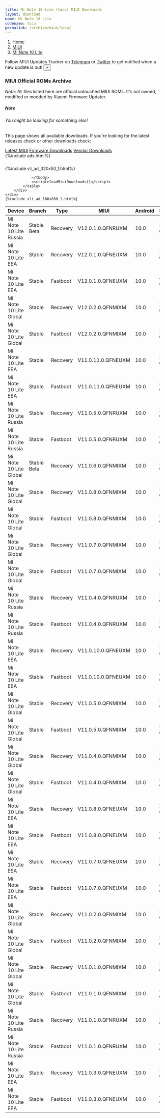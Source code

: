 ```yaml
---
title: Mi Note 10 Lite (toco) MIUI Downloads
layout: download
name: Mi Note 10 Lite
codename: toco
permalink: /archive/miui/toco/
---
```

<nav aria-label="breadcrumb">
    <ol class="breadcrumb">
        <li class="breadcrumb-item"><a href="/">Home</a></li>
        <li class="breadcrumb-item"><a href="/miui/">MIUI</a></li>
        <li class="breadcrumb-item active" aria-current="page"><a href="/miui/toco/">Mi Note 10 Lite</a></li>
    </ol>
</nav>
<div class="alert alert-primary alert-dismissible fade show" role="alert">
    Follow MIUI Updates Tracker on <a href="https://t.me/MIUIUpdatesTracker" class="alert-link">Telegram</a>
     or <a href="https://twitter.com/MiFwUpdater" class="alert-link">Twitter</a> to get notified when a new update is out!
    <button type="button" class="close" data-dismiss="alert" aria-label="Close">
        <span aria-hidden="true">&times;</span>
    </button>
</div>

### MIUI Official ROMs Archive
*Note*: All files listed here are official untouched MIUI ROMs. It's not owned, modified or modded by Xiaomi Firmware Updater.
<div class="card">
  <div class="card-body">
    <h5 class="card-title">Note</h5>
    <h6 class="card-subtitle mb-2 text-muted">You might be looking for something else!</h6>
    <p class="card-text">This page shows all available downloads.
     If you're looking for the latest releases check or other downloads check:</p>
    <a href="/miui/toco/" class="card-link">Latest MIUI</a>
    <a href="/firmware/toco/" class="card-link">Firmware Downloads</a>
    <a href="/vendor/toco/" class="card-link">Vendor Downloads</a>
  </div>
</div>
{%include ads.html%}
<div class="row justify-content-center">
    <div class="col-10">
        <div class="table-responsive-md" style="margin-top: 25px;">
            {%include vli_ad_320x50_1.html%}
            <table id="miui" class="display dt-responsive nowrap compact table table-striped table-hover table-sm">
                <thead class="thead-dark">
                    <tr>
                        <th data-ref="device">Device</th>
                        <th data-ref="branch">Branch</th>
                        <th data-ref="type">Type</th>
                        <th data-ref="miui">MIUI</th>
                        <th data-ref="android">Android</th>
                        <th data-ref="size">Size</th>
                        <th data-ref="size">Date</th>
                        <th data-ref="link">Link</th>
                    </tr>
                </thead>
                <tbody>
                <tr><td>Mi Note 10 Lite Russia</td><td>Stable Beta</td><td>Recovery</td><td>V12.0.1.0.QFNRUXM</td><td>10.0</td><td>2.4 GB</td><td>2020-09-15</td><td><a href="/miui/toco/stable beta/V12.0.1.0.QFNRUXM/">Download</a></td></tr>
<tr><td>Mi Note 10 Lite EEA</td><td>Stable</td><td>Recovery</td><td>V12.0.1.0.QFNEUXM</td><td>10.0</td><td>2.4 GB</td><td>2020-09-04</td><td><a href="/miui/toco/stable/V12.0.1.0.QFNEUXM/">Download</a></td></tr>
<tr><td>Mi Note 10 Lite EEA</td><td>Stable</td><td>Fastboot</td><td>V12.0.1.0.QFNEUXM</td><td>10.0</td><td>4.0 GB</td><td>2020-08-25</td><td><a href="/miui/toco/stable/V12.0.1.0.QFNEUXM/">Download</a></td></tr>
<tr><td>Mi Note 10 Lite Global</td><td>Stable</td><td>Recovery</td><td>V12.0.2.0.QFNMIXM</td><td>10.0</td><td>2.4 GB</td><td>2020-09-01</td><td><a href="/miui/toco/stable/V12.0.2.0.QFNMIXM/">Download</a></td></tr>
<tr><td>Mi Note 10 Lite Global</td><td>Stable</td><td>Fastboot</td><td>V12.0.2.0.QFNMIXM</td><td>10.0</td><td>3.9 GB</td><td>2020-08-25</td><td><a href="/miui/toco/stable/V12.0.2.0.QFNMIXM/">Download</a></td></tr>
<tr><td>Mi Note 10 Lite EEA</td><td>Stable</td><td>Recovery</td><td>V11.0.11.0.QFNEUXM</td><td>10.0</td><td>2.4 GB</td><td>2020-07-28</td><td><a href="/miui/toco/stable/V11.0.11.0.QFNEUXM/">Download</a></td></tr>
<tr><td>Mi Note 10 Lite EEA</td><td>Stable</td><td>Fastboot</td><td>V11.0.11.0.QFNEUXM</td><td>10.0</td><td>4.0 GB</td><td>2020-07-22</td><td><a href="/miui/toco/stable/V11.0.11.0.QFNEUXM/">Download</a></td></tr>
<tr><td>Mi Note 10 Lite Russia</td><td>Stable</td><td>Recovery</td><td>V11.0.5.0.QFNRUXM</td><td>10.0</td><td>2.4 GB</td><td>2020-07-28</td><td><a href="/miui/toco/stable/V11.0.5.0.QFNRUXM/">Download</a></td></tr>
<tr><td>Mi Note 10 Lite Russia</td><td>Stable</td><td>Fastboot</td><td>V11.0.5.0.QFNRUXM</td><td>10.0</td><td>4.0 GB</td><td>2020-07-22</td><td><a href="/miui/toco/stable/V11.0.5.0.QFNRUXM/">Download</a></td></tr>
<tr><td>Mi Note 10 Lite Global</td><td>Stable Beta</td><td>Recovery</td><td>V11.0.6.0.QFNMIXM</td><td>10.0</td><td>2.4 GB</td><td>2020-07-27</td><td><a href="/miui/toco/stable beta/V11.0.6.0.QFNMIXM/">Download</a></td></tr>
<tr><td>Mi Note 10 Lite Global</td><td>Stable</td><td>Recovery</td><td>V11.0.8.0.QFNMIXM</td><td>10.0</td><td>2.4 GB</td><td>2020-07-25</td><td><a href="/miui/toco/stable/V11.0.8.0.QFNMIXM/">Download</a></td></tr>
<tr><td>Mi Note 10 Lite Global</td><td>Stable</td><td>Fastboot</td><td>V11.0.8.0.QFNMIXM</td><td>10.0</td><td>3.9 GB</td><td>2020-07-22</td><td><a href="/miui/toco/stable/V11.0.8.0.QFNMIXM/">Download</a></td></tr>
<tr><td>Mi Note 10 Lite Global</td><td>Stable</td><td>Recovery</td><td>V11.0.7.0.QFNMIXM</td><td>10.0</td><td>2.4 GB</td><td>2020-07-13</td><td><a href="/miui/toco/stable/V11.0.7.0.QFNMIXM/">Download</a></td></tr>
<tr><td>Mi Note 10 Lite Global</td><td>Stable</td><td>Fastboot</td><td>V11.0.7.0.QFNMIXM</td><td>10.0</td><td>3.9 GB</td><td>2020-07-04</td><td><a href="/miui/toco/stable/V11.0.7.0.QFNMIXM/">Download</a></td></tr>
<tr><td>Mi Note 10 Lite Russia</td><td>Stable</td><td>Recovery</td><td>V11.0.4.0.QFNRUXM</td><td>10.0</td><td>2.4 GB</td><td>2020-07-13</td><td><a href="/miui/toco/stable/V11.0.4.0.QFNRUXM/">Download</a></td></tr>
<tr><td>Mi Note 10 Lite Russia</td><td>Stable</td><td>Fastboot</td><td>V11.0.4.0.QFNRUXM</td><td>10.0</td><td>3.9 GB</td><td>2020-07-08</td><td><a href="/miui/toco/stable/V11.0.4.0.QFNRUXM/">Download</a></td></tr>
<tr><td>Mi Note 10 Lite EEA</td><td>Stable</td><td>Recovery</td><td>V11.0.10.0.QFNEUXM</td><td>10.0</td><td>2.4 GB</td><td>2020-06-30</td><td><a href="/miui/toco/stable/V11.0.10.0.QFNEUXM/">Download</a></td></tr>
<tr><td>Mi Note 10 Lite EEA</td><td>Stable</td><td>Fastboot</td><td>V11.0.10.0.QFNEUXM</td><td>10.0</td><td>4.0 GB</td><td>2020-06-24</td><td><a href="/miui/toco/stable/V11.0.10.0.QFNEUXM/">Download</a></td></tr>
<tr><td>Mi Note 10 Lite Global</td><td>Stable</td><td>Recovery</td><td>V11.0.5.0.QFNMIXM</td><td>10.0</td><td>2.3 GB</td><td>2020-06-17</td><td><a href="/miui/toco/stable/V11.0.5.0.QFNMIXM/">Download</a></td></tr>
<tr><td>Mi Note 10 Lite Global</td><td>Stable</td><td>Fastboot</td><td>V11.0.5.0.QFNMIXM</td><td>10.0</td><td>3.9 GB</td><td>2020-06-05</td><td><a href="/miui/toco/stable/V11.0.5.0.QFNMIXM/">Download</a></td></tr>
<tr><td>Mi Note 10 Lite Global</td><td>Stable</td><td>Recovery</td><td>V11.0.4.0.QFNMIXM</td><td>10.0</td><td>2.3 GB</td><td>2020-06-10</td><td><a href="/miui/toco/stable/V11.0.4.0.QFNMIXM/">Download</a></td></tr>
<tr><td>Mi Note 10 Lite Global</td><td>Stable</td><td>Fastboot</td><td>V11.0.4.0.QFNMIXM</td><td>10.0</td><td>3.9 GB</td><td>2020-05-26</td><td><a href="/miui/toco/stable/V11.0.4.0.QFNMIXM/">Download</a></td></tr>
<tr><td>Mi Note 10 Lite EEA</td><td>Stable</td><td>Recovery</td><td>V11.0.8.0.QFNEUXM</td><td>10.0</td><td>2.3 GB</td><td>2020-06-05</td><td><a href="/miui/toco/stable/V11.0.8.0.QFNEUXM/">Download</a></td></tr>
<tr><td>Mi Note 10 Lite EEA</td><td>Stable</td><td>Fastboot</td><td>V11.0.8.0.QFNEUXM</td><td>10.0</td><td>4.0 GB</td><td>2020-05-15</td><td><a href="/miui/toco/stable/V11.0.8.0.QFNEUXM/">Download</a></td></tr>
<tr><td>Mi Note 10 Lite EEA</td><td>Stable</td><td>Recovery</td><td>V11.0.7.0.QFNEUXM</td><td>10.0</td><td>2.3 GB</td><td>2020-05-21</td><td><a href="/miui/toco/stable/V11.0.7.0.QFNEUXM/">Download</a></td></tr>
<tr><td>Mi Note 10 Lite EEA</td><td>Stable</td><td>Fastboot</td><td>V11.0.7.0.QFNEUXM</td><td>10.0</td><td>4.0 GB</td><td>2020-05-08</td><td><a href="/miui/toco/stable/V11.0.7.0.QFNEUXM/">Download</a></td></tr>
<tr><td>Mi Note 10 Lite Global</td><td>Stable</td><td>Recovery</td><td>V11.0.2.0.QFNMIXM</td><td>10.0</td><td>2.3 GB</td><td>2020-05-21</td><td><a href="/miui/toco/stable/V11.0.2.0.QFNMIXM/">Download</a></td></tr>
<tr><td>Mi Note 10 Lite Global</td><td>Stable</td><td>Fastboot</td><td>V11.0.2.0.QFNMIXM</td><td>10.0</td><td>3.9 GB</td><td>2020-05-08</td><td><a href="/miui/toco/stable/V11.0.2.0.QFNMIXM/">Download</a></td></tr>
<tr><td>Mi Note 10 Lite Global</td><td>Stable</td><td>Recovery</td><td>V11.0.1.0.QFNMIXM</td><td>10.0</td><td>2.3 GB</td><td>2020-05-08</td><td><a href="/miui/toco/stable/V11.0.1.0.QFNMIXM/">Download</a></td></tr>
<tr><td>Mi Note 10 Lite Global</td><td>Stable</td><td>Fastboot</td><td>V11.0.1.0.QFNMIXM</td><td>10.0</td><td>3.8 GB</td><td>2020-04-15</td><td><a href="/miui/toco/stable/V11.0.1.0.QFNMIXM/">Download</a></td></tr>
<tr><td>Mi Note 10 Lite Russia</td><td>Stable</td><td>Recovery</td><td>V11.0.1.0.QFNRUXM</td><td>10.0</td><td>2.3 GB</td><td>2020-05-08</td><td><a href="/miui/toco/stable/V11.0.1.0.QFNRUXM/">Download</a></td></tr>
<tr><td>Mi Note 10 Lite Russia</td><td>Stable</td><td>Fastboot</td><td>V11.0.1.0.QFNRUXM</td><td>10.0</td><td>4.0 GB</td><td>2020-04-18</td><td><a href="/miui/toco/stable/V11.0.1.0.QFNRUXM/">Download</a></td></tr>
<tr><td>Mi Note 10 Lite EEA</td><td>Stable</td><td>Recovery</td><td>V11.0.3.0.QFNEUXM</td><td>10.0</td><td>2.4 GB</td><td>2020-05-08</td><td><a href="/miui/toco/stable/V11.0.3.0.QFNEUXM/">Download</a></td></tr>
<tr><td>Mi Note 10 Lite EEA</td><td>Stable</td><td>Fastboot</td><td>V11.0.3.0.QFNEUXM</td><td>10.0</td><td>4.0 GB</td><td>2020-04-10</td><td><a href="/miui/toco/stable/V11.0.3.0.QFNEUXM/">Download</a></td></tr>

                </tbody>
                <script>loadMiuiDownloads()</script>
            </table>
        </div>
    </div>
    {%include vli_ad_160x600_1.html%}
</div>
